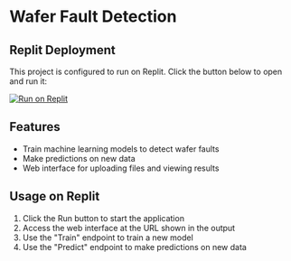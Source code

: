 # Wafer Fault Detection

## Replit Deployment
This project is configured to run on Replit. Click the button below to open and run it:

[![Run on Replit](https://replit.com/badge/github/Dhananjay1509/wafer_fault_detection.git)](https://replit.com/github/Dhananjay1509/wafer_fault_detection)

## Features
- Train machine learning models to detect wafer faults
- Make predictions on new data
- Web interface for uploading files and viewing results

## Usage on Replit
1. Click the Run button to start the application
2. Access the web interface at the URL shown in the output
3. Use the "Train" endpoint to train a new model
4. Use the "Predict" endpoint to make predictions on new data


